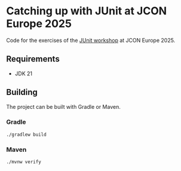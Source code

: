 # Catching up with JUnit at JCON Europe 2025

Code for the exercises of the [JUnit workshop](https://schedule.jcon.one/session/837895) at JCON Europe 2025.

## Requirements

- JDK 21

## Building

The project can be built with Gradle or Maven.

### Gradle

```shell
./gradlew build
```

### Maven

```shell
./mvnw verify
```
